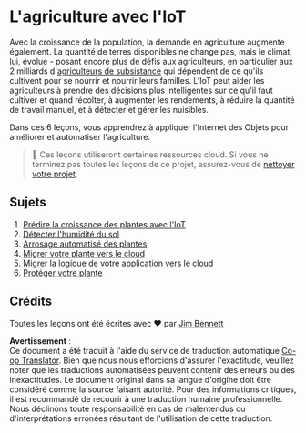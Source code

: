 <!--
CO_OP_TRANSLATOR_METADATA:
{
  "original_hash": "428bda82d9e6016ecea7c797564bf081",
  "translation_date": "2025-08-24T21:57:04+00:00",
  "source_file": "2-farm/README.md",
  "language_code": "fr"
}
-->
# L'agriculture avec l'IoT

Avec la croissance de la population, la demande en agriculture augmente également. La quantité de terres disponibles ne change pas, mais le climat, lui, évolue - posant encore plus de défis aux agriculteurs, en particulier aux 2 milliards d'[agriculteurs de subsistance](https://wikipedia.org/wiki/Subsistence_agriculture) qui dépendent de ce qu'ils cultivent pour se nourrir et nourrir leurs familles. L'IoT peut aider les agriculteurs à prendre des décisions plus intelligentes sur ce qu'il faut cultiver et quand récolter, à augmenter les rendements, à réduire la quantité de travail manuel, et à détecter et gérer les nuisibles.

Dans ces 6 leçons, vous apprendrez à appliquer l'Internet des Objets pour améliorer et automatiser l'agriculture.

> 💁 Ces leçons utiliseront certaines ressources cloud. Si vous ne terminez pas toutes les leçons de ce projet, assurez-vous de [nettoyer votre projet](../clean-up.md).

## Sujets

1. [Prédire la croissance des plantes avec l'IoT](lessons/1-predict-plant-growth/README.md)
1. [Détecter l'humidité du sol](lessons/2-detect-soil-moisture/README.md)
1. [Arrosage automatisé des plantes](lessons/3-automated-plant-watering/README.md)
1. [Migrer votre plante vers le cloud](lessons/4-migrate-your-plant-to-the-cloud/README.md)
1. [Migrer la logique de votre application vers le cloud](lessons/5-migrate-application-to-the-cloud/README.md)
1. [Protéger votre plante](lessons/6-keep-your-plant-secure/README.md)

## Crédits

Toutes les leçons ont été écrites avec ♥️ par [Jim Bennett](https://GitHub.com/JimBobBennett)

**Avertissement** :  
Ce document a été traduit à l'aide du service de traduction automatique [Co-op Translator](https://github.com/Azure/co-op-translator). Bien que nous nous efforcions d'assurer l'exactitude, veuillez noter que les traductions automatisées peuvent contenir des erreurs ou des inexactitudes. Le document original dans sa langue d'origine doit être considéré comme la source faisant autorité. Pour des informations critiques, il est recommandé de recourir à une traduction humaine professionnelle. Nous déclinons toute responsabilité en cas de malentendus ou d'interprétations erronées résultant de l'utilisation de cette traduction.
